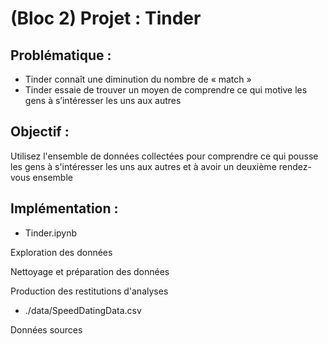 # (Bloc 2) Projet : Tinder

## Problématique :
* Tinder connaît une diminution du nombre de « match »
* Tinder essaie de trouver un moyen de comprendre ce qui motive les gens à s’intéresser les uns aux autres

## Objectif :
Utilisez l'ensemble de données collectées pour comprendre ce qui pousse les gens à s'intéresser les uns aux autres et à avoir un deuxième rendez-vous ensemble


## Implémentation :
* Tinder.ipynb

Exploration des données

Nettoyage et préparation des données

Production des restitutions d'analyses

* ./data/SpeedDatingData.csv

Données sources